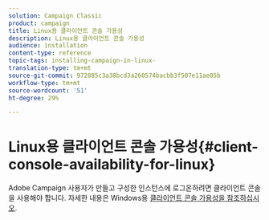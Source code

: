 ```yaml
---
solution: Campaign Classic
product: campaign
title: Linux용 클라이언트 콘솔 가용성
description: Linux용 클라이언트 콘솔 가용성
audience: installation
content-type: reference
topic-tags: installing-campaign-in-linux-
translation-type: tm+mt
source-git-commit: 972885c3a38bcd3a260574bacbb3f507e11ae05b
workflow-type: tm+mt
source-wordcount: '51'
ht-degree: 29%

---
```



# Linux용 클라이언트 콘솔 가용성{#client-console-availability-for-linux}

Adobe Campaign 사용자가 만들고 구성한 인스턴스에 로그온하려면 클라이언트 콘솔을 사용해야 합니다. 자세한 내용은 Windows용 [클라이언트 콘솔 가용성을 참조하십시오](../../installation/using/client-console-availability-for-windows.md).
